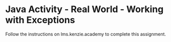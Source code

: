 # Java Activity - Real World - Working with Exceptions

Follow the instructions on lms.kenzie.academy to complete this assignment.
